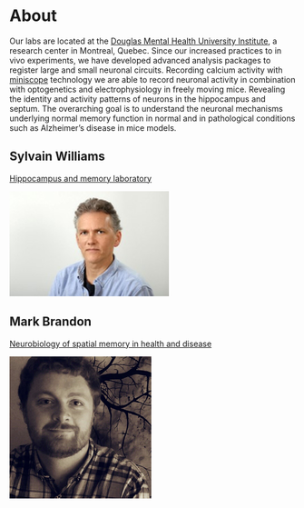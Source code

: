 # About 

Our labs are located at the [Douglas Mental Health University Institute](http://www.douglas.qc.ca/?locale=en), a research center in Montreal, Quebec. Since our increased practices to in vivo experiments, we have developed advanced analysis packages to register large and small neuronal circuits. Recording calcium activity with [miniscope](http://miniscope.org/index.php/Main_Page) technology we are able to record neuronal activity in combination with optogenetics and electrophysiology in freely moving mice. Revealing the identity and activity patterns of neurons in the hippocampus and septum. The overarching goal is to understand the neuronal mechanisms underlying normal memory function in normal and in pathological conditions such as Alzheimer’s disease in mice models. 

## Sylvain Williams

[Hippocampus and memory laboratory](http://sylvainwilliams.ca/ )

<img src="/images/sylvain.jpg" alt="">

## Mark Brandon

[Neurobiology of spatial memory in health and disease](https://brandonlab.weebly.com/)

<img src="/images/6799980.png" alt="">


